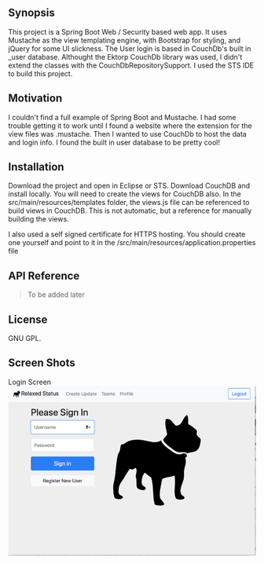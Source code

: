 ## Synopsis

This project is a Spring Boot Web / Security based web app. It uses Mustache as the view templating engine, with Bootstrap for styling, and jQuery for some UI slickness. The User login is based in CouchDb's built in _user database. Althought the Ektorp CouchDb library was used, I didn't extend the classes with the CouchDbRepositorySupport. I used the STS IDE to build this project.

## Motivation

I couldn't find a full example of Spring Boot and Mustache. I had some trouble getting it to work until I found a website where the extension for the view files was .mustache. Then I wanted to use CouchDb to host the data and login info. I found the built in user database to be pretty cool!

## Installation

Download the project and open in Eclipse or STS. Download CouchDB and install locally. You will need to create the views for CouchDB also. In the src/main/resources/templates folder, the views.js file can be referenced to build views in CouchDB. This is not automatic, but a reference for manually building the views.

I also used a self signed certificate for HTTPS hosting. You should create one yourself and point to it in the /src/main/resources/application.properties file

## API Reference

> To be added later


## License

GNU GPL.

## Screen Shots
Login Screen
![Screen shot of login](/images/LoginScreen.png?raw=true "Login Screen")

